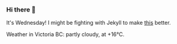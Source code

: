 ### Hi there :wave:

It's Wednesday! I might be fighting with Jekyll to make [this](https://swissclubtoronto.ca) better.

Weather in Victoria BC: partly cloudy, at +16°C.
